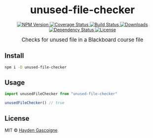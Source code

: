<big><h1 align="center">unused-file-checker</h1></big>

<p align="center">
  <a href="https://npmjs.org/package/unused-file-checker">
    <img src="https://img.shields.io/npm/v/unused-file-checker.svg?style=flat-square"
         alt="NPM Version">
  </a>

  <a href="https://coveralls.io/r/collectively-made/unused-file-checker">
    <img src="https://img.shields.io/coveralls/collectively-made/unused-file-checker.svg?style=flat-square"
         alt="Coverage Status">
  </a>

  <a href="https://travis-ci.org/collectively-made/unused-file-checker">
    <img src="https://img.shields.io/travis/collectively-made/unused-file-checker.svg?style=flat-square"
         alt="Build Status">
  </a>

  <a href="https://npmjs.org/package/unused-file-checker">
    <img src="http://img.shields.io/npm/dm/unused-file-checker.svg?style=flat-square"
         alt="Downloads">
  </a>

  <a href="https://david-dm.org/collectively-made/unused-file-checker.svg">
    <img src="https://david-dm.org/collectively-made/unused-file-checker.svg?style=flat-square"
         alt="Dependency Status">
  </a>

  <a href="https://github.com/collectively-made/unused-file-checker/blob/master/LICENSE">
    <img src="https://img.shields.io/npm/l/unused-file-checker.svg?style=flat-square"
         alt="License">
  </a>
</p>

<p align="center"><big>
Checks for unused file in a Blackboard course file
</big></p>


## Install

```sh
npm i -D unused-file-checker
```

## Usage

```js
import unusedFileChecker from "unused-file-checker"

unusedFileChecker() // true
```

## License

MIT © [Hayden Gascoigne](http://github.com/collectively-made)

[npm-url]: https://npmjs.org/package/unused-file-checker
[npm-image]: https://img.shields.io/npm/v/unused-file-checker.svg?style=flat-square

[travis-url]: https://travis-ci.org/collectively-made/unused-file-checker
[travis-image]: https://img.shields.io/travis/collectively-made/unused-file-checker.svg?style=flat-square

[coveralls-url]: https://coveralls.io/r/collectively-made/unused-file-checker
[coveralls-image]: https://img.shields.io/coveralls/collectively-made/unused-file-checker.svg?style=flat-square

[depstat-url]: https://david-dm.org/collectively-made/unused-file-checker
[depstat-image]: https://david-dm.org/collectively-made/unused-file-checker.svg?style=flat-square

[download-badge]: http://img.shields.io/npm/dm/unused-file-checker.svg?style=flat-square

